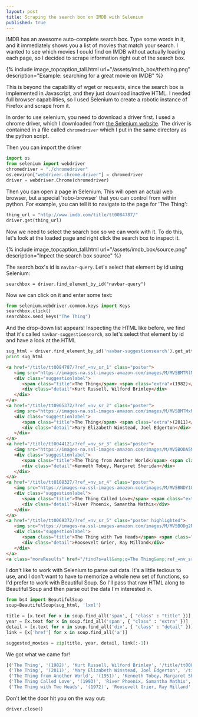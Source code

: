 ```yaml
---
layout: post
title: Scraping the search box on IMDB with Selenium
published: true
---
```


IMDB has an awesome auto-complete search box.  Type some words in it, and it immediately shows you a list of movies that match your search.  I wanted to see which movies I could find on IMDB without actually loading each page, so I decided to scrape information right out of the search box.

{% include image_topcaption_tall.html url="/assets/imdb_box/thething.png" description="Example: searching for a great movie on IMDB" %}

This is beyond the capability of wget or requests, since the search box is implemented in Javascript, and they just download inactive HTML.  I needed full browser capabilities, so I used Selenium to create a robotic instance of Firefox and scrape from it.

In order to use selenium, you need to download a driver first.  I used a chrome driver, which I downloaded from [the Selenium website](http://www.seleniumhq.org/download/).  The driver is contained in a file called `chromedriver` which I put in the same directory as the python script.

Then you can import the driver

```python
import os
from selenium import webdriver
chromedriver = "./chromedriver"
os.environ["webdriver.chrome.driver"] = chromedriver
driver = webdriver.Chrome(chromedriver)
```

Then you can open a page in Selenium.  This will open an actual web browser, but a special 'robo-browser' that you can control from within python.  For example, you can tell it to navigate to the page for 'The Thing':

```python
thing_url = "http://www.imdb.com/title/tt0084787/"
driver.get(thing_url)
```

Now we need to select the search box so we can work with it.  To do this, let's look at the loaded page and right click the search box to inspect it.

{% include image_topcaption_tall.html url="/assets/imdb_box/source.png" description="Inpect the search box source" %}

The search box's id is `navbar-query`.  Let's select that element by id using Selenium:

```
searchbox = driver.find_element_by_id("navbar-query")
```

Now we can click on it and enter some text:

```python
from selenium.webdriver.common.keys import Keys
searchbox.click()
searchbox.send_keys("The Thing")
```

And the drop-down list appears! Inspecting the HTML like before, we find that it's called `navbar-suggestionsearch`, so let's select that element by id and have a look at the HTML

```python
sug_html = driver.find_element_by_id('navbar-suggestionsearch').get_attribute('innerHTML')
print sug_html
```

```html
<a href="/title/tt0084787/?ref_=nv_sr_1" class="poster">
   <img src="https://images-na.ssl-images-amazon.com/images/M/MV5BMTRlMGIzYjItNTUwYS00OTc2LTk0ODktMGRjYWNlOTg3NzkwXkEyXkFqcGdeQXVyMTQxNzMzNDI@._V1._SX40_CR0,0,40,54_.jpg" style="background:url(\'http://i.media-imdb.com/images/mobile/film-40x54.png\')" width="40" height="54">
   <div class="suggestionlabel">
      <span class="title">The Thing</span> <span class="extra">(1982)</span>
      <div class="detail">Kurt Russell, Wilford Brimley</div>
   </div>
</a>
<a href="/title/tt0905372/?ref_=nv_sr_2" class="poster">
   <img src="https://images-na.ssl-images-amazon.com/images/M/MV5BMTMxMjI0MzUyNl5BMl5BanBnXkFtZTcwNjc1NzE5NQ@@._V1._SX40_CR0,0,40,54_.jpg" style="background:url(\'http://i.media-imdb.com/images/mobile/film-40x54.png\')" width="40" height="54">
   <div class="suggestionlabel">
      <span class="title">The Thing</span> <span class="extra">(2011)</span>
      <div class="detail">Mary Elizabeth Winstead, Joel Edgerton</div>
   </div>
</a>
<a href="/title/tt0044121/?ref_=nv_sr_3" class="poster">
   <img src="https://images-na.ssl-images-amazon.com/images/M/MV5BODA5MjE1MTY2Ml5BMl5BanBnXkFtZTgwNzU5MjQxMDE@._V1._SX40_CR0,0,40,54_.jpg" style="background:url(\'http://i.media-imdb.com/images/mobile/film-40x54.png\')" width="40" height="54">
   <div class="suggestionlabel">
      <span class="title">The Thing from Another World</span> <span class="extra">(1951)</span>
      <div class="detail">Kenneth Tobey, Margaret Sheridan</div>
   </div>
</a>
<a href="/title/tt0108327/?ref_=nv_sr_4" class="poster">
   <img src="https://images-na.ssl-images-amazon.com/images/M/MV5BNDY1OTczNzc0OV5BMl5BanBnXkFtZTcwMzk1ODEzMQ@@._V1._SX40_CR0,0,40,54_.jpg" style="background:url(\'http://i.media-imdb.com/images/mobile/film-40x54.png\')" width="40" height="54">
   <div class="suggestionlabel">
      <span class="title">The Thing Called Love</span> <span class="extra">(1993)</span>
      <div class="detail">River Phoenix, Samantha Mathis</div>
   </div>
</a>
<a href="/title/tt0069372/?ref_=nv_sr_5" class="poster highlighted">
   <img src="https://images-na.ssl-images-amazon.com/images/M/MV5BODg2NzUyNzAxOV5BMl5BanBnXkFtZTcwNzUyMzY3NA@@._V1._SX40_CR0,0,40,54_.jpg" style="background:url(\'http://i.media-imdb.com/images/mobile/film-40x54.png\')" width="40" height="54">
   <div class="suggestionlabel">
      <span class="title">The Thing with Two Heads</span> <span class="extra">(1972)</span>
      <div class="detail">Roosevelt Grier, Ray Milland</div>
   </div>
</a>
<a class="moreResults" href="/find?s=all&amp;q=The Thing&amp;ref_=nv_sr_sm"><span class="message">See all results for "<span class="query">The Thing</span>"</span>&nbsp;<span class="raquo">\xbb</span></a>
```

I don't like to work with Selenium to parse out data.  It's a little tedious to use, and I don't want to have to memorize a whole new set of functions, so I'd prefer to work with Beautiful Soup.  So I'll pass that raw HTML along to Beautiful Soup and then parse out the data I'm interested in.

```python
from bs4 import BeautifulSoup
soup=BeautifulSoup(sug_html, 'lxml')

title = [x.text for x in soup.find_all('span', { "class" : "title" })]
year = [x.text for x in soup.find_all('span', { "class" : "extra" })]
detail = [x.text for x in soup.find_all('div', { "class" : "detail" })]
link = [x['href'] for x in soup.find_all('a')]

suggested_movies = zip(title, year, detail, link[:-1])
```

We got what we came for!

```python
[('The Thing', '(1982)', 'Kurt Russell, Wilford Brimley', '/title/tt0084787/?ref_=nv_sr_1'),
 ('The Thing', '(2011)', 'Mary Elizabeth Winstead, Joel Edgerton', '/title/tt0905372/?ref_=nv_sr_2'),
 ('The Thing from Another World', '(1951)', 'Kenneth Tobey, Margaret Sheridan', '/title/tt0044121/?ref_=nv_sr_3'),
 ('The Thing Called Love', '(1993)', 'River Phoenix, Samantha Mathis', '/title/tt0108327/?ref_=nv_sr_4'),
 ('The Thing with Two Heads', '(1972)', 'Roosevelt Grier, Ray Milland', '/title/tt0069372/?ref_=nv_sr_5')]
```

Don't let the door hit you on the way out:

```python
driver.close()
```